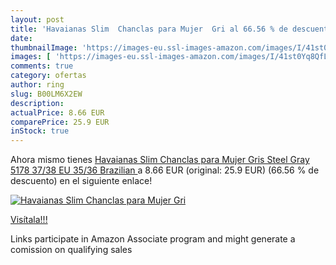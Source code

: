 ```yaml
---
layout: post
title: 'Havaianas Slim  Chanclas para Mujer  Gri al 66.56 % de descuento'
date: 
thumbnailImage: 'https://images-eu.ssl-images-amazon.com/images/I/41st0Yq8QfL._SL200_.jpg'
images: [ 'https://images-eu.ssl-images-amazon.com/images/I/41st0Yq8QfL._SL200_.jpg' ]
comments: true
category: ofertas
author: ring
slug: B00LM6X2EW
description:
actualPrice: 8.66 EUR
comparePrice: 25.9 EUR
inStock: true
---
```


Ahora mismo tienes [Havaianas Slim  Chanclas para Mujer  Gris  Steel Gray 5178   37/38 EU  35/36 Brazilian ](https://www.amazon.es/dp/B00LM6X2EW/?tag=tolees-21) a 8.66 EUR (original: 25.9 EUR) (66.56 %  de descuento) en el siguiente enlace!

[![Havaianas Slim  Chanclas para Mujer  Gri](https://images-eu.ssl-images-amazon.com/images/I/41st0Yq8QfL._SL200_.jpg)](https://www.amazon.es/dp/B00LM6X2EW/?tag=tolees-21)

[Visítala!!!](https://www.amazon.es/dp/B00LM6X2EW/?tag=tolees-21)

Links participate in Amazon Associate program and might generate a comission on qualifying sales
